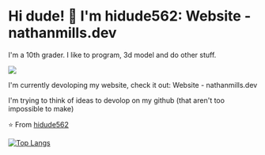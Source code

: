 <!-- This is my README.MD file for my github, enjoy -->

# Hi dude! 👋 I'm hidude562: Website - nathanmills.dev

I'm a 10th grader. I like to program, 3d model and do other stuff.

![](https://github-readme-stats.vercel.app/api?username=hidude562&show_icons=true)

I'm currently devoloping my website, check it out: Website - nathanmills.dev

I'm trying to think of ideas to devolop on my github (that aren't too impossible to make)

⭐️ From [hidude562](https://github.com/hidude562)

[![Top Langs](https://github-readme-stats.vercel.app/api/top-langs/?username=hidude562&theme=dark)](https://github.com/hidude562/github-readme-stats)
